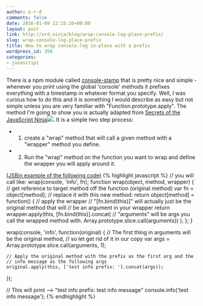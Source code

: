```yaml
---
author: a-r-d
comments: false
date: 2016-01-09 22:15:26+00:00
layout: post
link: http://ard.ninja/blog/wrap-console-log-place-prefix/
slug: wrap-console-log-place-prefix
title: How to wrap console.log in-place with a prefix
wordpress_id: 358
categories:
- javascript
---
```


There is a npm module called [console-stamp](https://www.npmjs.com/package/console-stamp) that is pretty nice and simple - whenever you print using the global 'console' methods it prefixes everything with a timestamp in whatever format you specify. Well, I was curious how to do this and it is something I would describe as easy but not simple unless you are very familiar with "Function.prototype.apply". The method I'm going to show you is actually adapted from [Secrets of the JavaScript Ninja](http://www.amazon.com/gp/product/193398869X/ref=as_li_tl?ie=UTF8&camp=1789&creative=390957&creativeASIN=193398869X&linkCode=as2&tag=ultralightgea-20&linkId=2LEOR3OFOCROOM4F)![](http://ir-na.amazon-adsystem.com/e/ir?t=ultralightgea-20&l=as2&o=1&a=193398869X). It is a simple two step process:

  * 1. create a "wrap" method that will call a given method with a "wrapper" method you define.
  * 2. Run the "wrap" method on the function you want to wrap and define the wrapper you will apply around it.




[(JSBin example of the following code)](https://jsbin.com/dacunogedo/1/edit?js,console)
{% highlight javascript %}
// you will call like: wrap(console, 'info', fn);
function wrap(object, method, wrapper) {
  // get reference to target method off the function (original method)
  var fn = object[method];
  // replace it with this new method:
  return object[method] = function() {
    // apply the wrapper
    // "[fn.bind(this)]" will actually just be the original method that will
    // be an argument in your wrapper
    return wrapper.apply(this, [fn.bind(this)].concat(
        // "arguments" will be args you call the wrapped method with.
        Array.prototype.slice.call(arguments))
      );
    };
}

wrap(console, 'info', function(original) {
    // The first thing in arguments will be the original method,
    // so let get rid of it in our copy
    var args = Array.prototype.slice.call(arguments, 1);

    // Apply the original method with the prefix as the first arg and the
    // info message as the following args
    original.apply(this, ['test info prefix: '].concat(args));
});

// This will print --> "test info prefix: test info message"
console.info('test info message');
{% endhighlight %}
